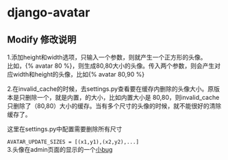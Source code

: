 django-avatar
=============    

## Modify 修改说明

1.添加height和width选项，只输入一个参数，则就产生一个正方形的头像。    
比如，{% avatar 80 %}，则生成80,80大小的头像。传入两个参数，则会产生对应width和height的头像，比如{% avatar 80,90 %}      

2.在invalid_cache的时候，去settings.py查看要在缓存内删除的头像大小。原版本是只删除一个，就是内置，的大小，比如内置大小是
80,80，则invalid_cache只删除了（80,80）大小的缓存。当有多个尺寸的头像的时候，就不能很好的清除缓存了。

这里在settings.py中配置需要删除所有尺寸

`AVATAR_UPDATE_SIZES = [(x1,y1),(x2,y2),...]`     
3.头像在admin页面的显示的一个[小bug](http://blog.csdn.net/a_9884108/article/details/18792107)
